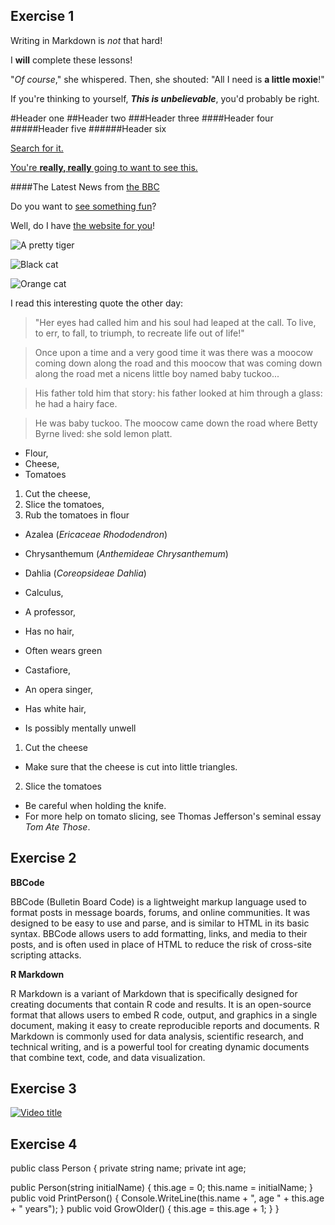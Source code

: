## Exercise 1
Writing in Markdown is _not_ that hard!

I **will** complete these lessons!

"_Of course_," she whispered. Then, she shouted: "All I need is **a little moxie**!"

If you're thinking to yourself, **_This is unbelievable_**, you'd probably be right.

#Header one
##Header two
###Header three
####Header four
#####Header five
######Header six

[Search for it.](www.google.com)

[You're **really, really** going to want to see this.](www.dailykitten.com)


####The Latest News from [the BBC](www.bbc.com/news)

Do you want to [see something fun][a fun place]?

Well, do I have [the website for you][another fun place]!

[a fun place]: www.zombo.com
[another fun place]: www.stumbleupon.com

![A pretty tiger](https://upload.wikimedia.org/wikipedia/commons/5/56/Tiger.50.jpg)

![Black cat][Black]

![Orange cat][Orange]

[Black]: https://upload.wikimedia.org/wikipedia/commons/a/a3/81_INF_DIV_SSI.jpg
[Orange]: http://icons.iconarchive.com/icons/google/noto-emoji-animals-nature/256/22221-cat-icon.png

I read this interesting quote the other day:

>"Her eyes had called him and his soul had leaped at the call. To live, to err, to fall, to triumph, to recreate life out of life!"

>Once upon a time and a very good time it was there was a moocow coming down along the road and this moocow that was coming down along the road met a nicens little boy named baby tuckoo...

>His father told him that story: his father looked at him through a glass: he had a hairy face.

>He was baby tuckoo. The moocow came down the road where Betty Byrne lived: she sold lemon platt.

* Flour, 
* Cheese,
* Tomatoes

1. Cut the cheese,
2. Slice the tomatoes,
3. Rub the tomatoes in flour

* Azalea (_Ericaceae Rhododendron_)
* Chrysanthemum (_Anthemideae Chrysanthemum_)
* Dahlia (_Coreopsideae Dahlia_)

* Calculus,
 * A professor, 
 * Has no hair, 
 * Often wears green
* Castafiore, 
 * An opera singer,
 * Has white hair,
 * Is possibly mentally unwell

1. Cut the cheese
  * Make sure that the cheese is cut into little triangles.
  

2. Slice the tomatoes
  * Be careful when holding the knife.
  * For more help on tomato slicing, see Thomas Jefferson's seminal essay _Tom Ate Those_.




## Exercise 2
**BBCode**

BBCode (Bulletin Board Code) is a lightweight markup language used to format posts in message boards, forums, and online communities. It was designed to be easy to use and parse, and is similar to HTML in its basic syntax. BBCode allows users to add formatting, links, and media to their posts, and is often used in place of HTML to reduce the risk of cross-site scripting attacks.

**R Markdown**

R Markdown is a variant of Markdown that is specifically designed for creating documents that contain R code and results. It is an open-source format that allows users to embed R code, output, and graphics in a single document, making it easy to create reproducible reports and documents. R Markdown is commonly used for data analysis, scientific research, and technical writing, and is a powerful tool for creating dynamic documents that combine text, code, and data visualization.

## Exercise 3
[![Video title](https://upload.wikimedia.org/wikipedia/commons/4/43/Cute_dog.jpg)](https://www.youtube.com/watch?v=qAt1LQJnnTE)

## Exercise 4
public class Person
{
  private string name;
  private int age;

  public Person(string initialName)
  {
    this.age = 0;
    this.name = initialName;
  }
  public void PrintPerson()
  {
    Console.WriteLine(this.name + ", age " + this.age + " years");
  }
  public void GrowOlder()
  {
    this.age = this.age + 1;
  }
}
